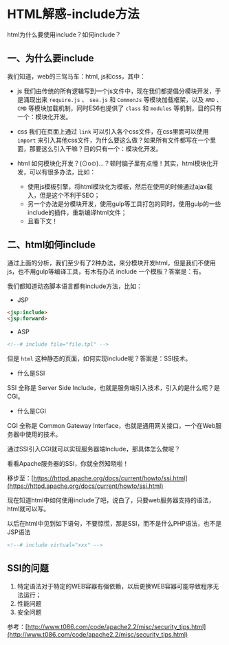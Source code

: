 # HTML解惑-include方法

html为什么要使用include？如何include？

## 一、为什么要include

我们知道，web的三驾马车：html, js和css，其中：

* js 我们由传统的所有逻辑写到一个js文件中，现在我们都提倡分模块开发，于是涌现出来 `require.js` 、 `sea.js` 和 `CommonJs` 等模块加载框架，以及 `AMD` 、`CMD` 等模块加载机制，同时ES6也提供了 `class` 和 `modules` 等机制，目的只有一个：模块化开发。

* css 我们在页面上通过 `link` 可以引入各个css文件，在css里面可以使用 `import` 来引入其他css文件，为什么要这么做？如果所有文件都写在一个里面，那要这么引入干嘛？目的只有一个：模块化开发。

* html 如何模块化开发？(⊙o⊙)…？顿时脑子里有点懵！其实，html模块化开发，可以有很多办法，比如：
	* 使用js模板引擎，将html模块化为模板，然后在使用的时候通过ajax载入，但是这个不利于SEO；
	* 另一个办法是分模块开发，使用gulp等工具打包的同时，使用gulp的一些include的插件，重新编译html文件；
	* 且看下文！

## 二、html如何include

通过上面的分析，我们至少有了2种办法，来分模块开发html，但是我们不使用js，也不用gulp等编译工具，有木有办法 include 一个模板？答案是：有。

我们都知道动态脚本语言都有include方法，比如：

* JSP

```html
<jsp:include>
<jsp:forward>
```

* ASP

```html
<!--# include file="file.tpl" -->
```

但是 `html` 这种静态的页面，如何实现include呢？答案是：SSI技术。

* 什么是SSI

SSI 全称是 Server Side Include，也就是服务端引入技术，引入的是什么呢？是CGI。

* 什么是CGI

CGI 全称是 Common Gateway Interface，也就是通用网关接口，一个在Web服务器中使用的技术。

通过SSI引入CGI就可以实现服务器端Include，那具体怎么做呢？

看看Apache服务器的SSI，你就全然知晓啦！

移步至：[https://httpd.apache.org/docs/current/howto/ssi.html](https://httpd.apache.org/docs/current/howto/ssi.html)

现在知道html中如何使用include了吧，说白了，只要web服务器支持的语法，html就可以写。

以后在html中见到如下语句，不要惊慌，那是SSI，而不是什么PHP语法，也不是JSP语法

```html
<!--# include virtual="xxx" -->
```

## SSI的问题

1. 特定语法对于特定的WEB容器有强依赖，以后更换WEB容器可能导致程序无法运行；
2. 性能问题
3. 安全问题

参考：[http://www.t086.com/code/apache2.2/misc/security_tips.html](http://www.t086.com/code/apache2.2/misc/security_tips.html)
